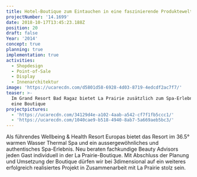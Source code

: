 ```yaml
---
title: Hotel-Boutique zum Eintauchen in eine faszinierende Produktewelt
projectNumber: '14.1699'
date: 2018-10-17T13:45:23.188Z
position: 20
draft: false
Year: '2014'
concept: true
planning: true
implementation: true
activities:
  - Shopdesign
  - Point-of-Sale
  - Display
  - Innenarchitektur
image: 'https://ucarecdn.com/d5801d58-6928-4d03-8719-4edcdf2ac7f7/'
teaser: >-
  Im Grand Resort Bad Ragaz bietet La Prairie zusätzlich zum Spa-Erlebnis auch
  eine Boutique
projectpictures:
  - 'https://ucarecdn.com/34129d4e-a102-4aab-a542-cf7f1fb5ccc1/'
  - 'https://ucarecdn.com/1040cae9-b518-4940-8ab7-5a669aeb5bc3/'
---
```

Als führendes Wellbeing & Health Resort Europas bietet das Resort im 36.5° warmen Wasser Thermal Spa und ein aussergewöhnliches und authentisches Spa-Erlebnis. Neu beraten fachkundige Beauty Advisors jeden Gast individuell in der La Prairie-Boutique. Mit Abschluss der Planung und Umsetzung der Boutique dürfen wir bei 3dimensional auf ein weiteres erfolgreich realisiertes Projekt in Zusammenarbeit mit La Prairie stolz sein.

